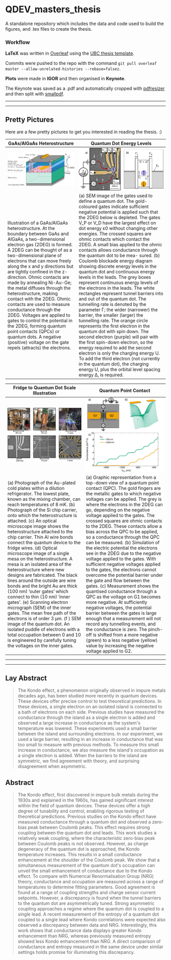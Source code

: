  # QDEV_masters_thesis
 A standalone repository which includes the data and code used to build the figures, and .tex files to create the thesis. 

### Workflow
**LaTeX** was written in [Overleaf](https://www.overleaf.com) using the [UBC thesis template](https://www.overleaf.com/latex/templates/university-of-british-columbia-thesis-template/rnqmyghyfvvp).

Commits were pushed to the repo with the command ```git pull overleaf master --allow-unrelated-histories --rebase=falsez```.

**Plots** were made in **IGOR** and then organised in **Keynote**. 

The Keynote was saved as a .pdf and automatically cropped with [pdfresizer](https://pdfresizer.com) and then split with [smallpdf](
https://smallpdf.com).

---

---

## Pretty Pictures
Here are a few pretty pictures to get you interested in reading the thesis. :) 



| GaAs/AlGaAs Heterostructure |  Quantum Dot Energy Levels  |
|---------|---------|
| ![Figure 1](figures/ch1/figure2.png) | ![Figure 2](figures/ch1/figure4.png) |
|Illustration of a GaAs/AlGaAs heterostructure. At the boundary between GaAs and AlGaAs, a two-dimensional electron gas (2DEG) is formed. A 2DEG can be thought of as a two-dimensional plane of electrons that can move freely along the x and y directions but are tightly confined in the z-direction. Ohmic contacts are made by annealing Ni-Au-Ge; the metal diffuses through the heterostructure, making contact with the 2DEG. Ohmic contacts are used to measure conductance through the 2DEG. Voltages are applied to gates to control the potential in the 2DEG, forming quantum point contacts (QPCs) or quantum dots. A negative (positive) voltage on the gate repels (attracts) the electrons.|(a) SEM image of the gates used to define a quantum dot. The gold-coloured gates indicate sufficient negative potential is applied such that the 2DEG below is depleted. The gates V_P  or V_D have the largest effect on dot energy ε0 without changing other energies. The crossed squares are ohmic contacts which contact the 2DEG. A small bias applied to the ohmic contacts allows conductance through the quantum dot to be mea- sured. (b) Coulomb blockade energy diagram showing discrete energy levels in the quantum dot and continuous energy levels in the leads. The grey boxes represent continuous energy levels of the electrons in the leads. The white rectangles represent tunnel barriers into and out of the quantum dot. The tunnelling rate is denoted by the parameter Γ; the wider (narrower) the barrier, the smaller (larger) the tunnelling rate. The orange circle represents the first electron in the quantum dot with spin down. The second electron (purple) will pair with the first spin-down electron, so the energy required to add the second electron is only the charging energy U. To add the third electron (not currently in the quantum dot), the charging energy U, plus the orbital level spacing energy ∆, is required.|



| Fridge to Quantum Dot Scale Illustration |  Quantum Point Contact  |
|---------|---------|
| ![Figure 1](figures/ch1/figure1.png) | ![Figure 2](figures/ch1/figure3.png) |
|(a) Photograph of the Au-plated cold plates within a dilution refrigerator. The lowest plate, known as the mixing chamber, can reach temperatures of 8 mK. (b) Photograph of the Si chip carrier, onto which the heterostructure is attached. (c) An optical microscope image shows the heterostructure attached to the chip carrier. Thin Al wire bonds connect the quantum device to the fridge wires. (d) Optical microscope image of a single mesa on the heterostructure. A mesa is an isolated area of the heterostructure where new designs are fabricated. The black lines around the outside are wire bonds and the bright Au are thick (100 nm) ‘outer gates’ which connect to thin (10 nm) ‘inner gates’. (e) Scanning electron micrograph (SEM) of the inner gates. The mean free path of the electrons is of order 3 μm. (f ) SEM image of the quantum dot. An isolated puddle of electrons with a total occupation between 0 and 10 is engineered by carefully tuning the voltages on the inner gates.|(a) Graphic representation from a top-down view of a quantum point contact (QPC). The gold fingers are the metallic gates to which negative voltages can be applied. The grey is where the electrons in the 2DEG can go, depending on the negative voltage applied to the gates. The crossed squares are ohmic contacts to the 2DEG. These contacts allow a bias across the QPC to be applied, so a conductance through the QPC can be measured. (b) Simulation of the electric potential the electrons see in the 2DEG due to the negative voltage applied to the gates. With sufficient negative voltages applied to the gates, the electrons cannot overcome the potential barrier under the gate and flow between the gates. (c) Measurement shows the quantised conductance through a QPC as the voltage on G1 becomes more negative. At sufficiently negative voltages, the potential barrier between the gates is large enough that a measurement will not record any tunnelling events, and the conductance is zero. The pinch-off is shifted from a more negative (green) to a less negative (yellow) value by increasing the negative voltage applied to G2.|


---

---


 ## Lay Abstract

>The Kondo effect, a phenomenon originally observed in impure metals decades ago, has been studied more recently in quantum devices. 
 These devices offer precise control to test theoretical predictions. 
 In these devices, a single electron on an isolated island is connected to a bath of electrons on each side.
 Previous studies have measured the conductance through the island as a single electron is added and observed a large increase in conductance as the system's temperature was lowered. 
 These experiments used a small barrier between the island and surrounding electrons. 
 In our experiment, we used a large barrier, resulting in an increase in conductance that was too small to measure with previous methods.
 To measure this small increase in conductance, we also measure the island's occupation as a single electron is added. 
 When the barriers to the island are symmetric, we find agreement with theory, and surprising disagreement when asymmetric. 

 ## Abstract

> The Kondo effect, first discovered in impure bulk metals during the 1930s and explained in the 1960s, has gained significant interest within the field of quantum devices. 
These devices offer a high degree of tunability and control, enabling rigorous testing of theoretical predictions.
Previous studies on the Kondo effect have measured conductance through a quantum dot and observed a zero-bias peak between Coulomb peaks. 
This effect requires strong coupling between the quantum dot and leads.
This work studies a relatively weak coupling, where the characteristic zero-bias peak between Coulomb peaks is not observed. However, as charge degeneracy of the quantum dot is approached, the Kondo temperature increases. This results in a small conductance enhancement at the shoulder of the Coulomb peak. 
We show that a simultaneous measurement of the quantum dot's occupation can unveil the small enhancement of conductance due to the Kondo effect. 
To compare with Numerical Renormalisation Group (NRG) theory, conductance and occupation are measured across a range of temperatures to determine fitting parameters.
Good agreement is found at a range of coupling strengths and charge sensor current setpoints.
However, a discrepancy is found when the tunnel barriers to the quantum dot are asymmetrically tuned. 
Strong asymmetric coupling approaches a regime where the quantum dot is coupled to a single lead. 
A recent measurement of the entropy of a quantum dot coupled to a single lead where Kondo correlations were expected also observed a discrepancy between data and NRG. 
Interestingly, this work shows that conductance data displays greater Kondo enhancement than NRG, whereas previously measured entropy showed less Kondo enhancement than NRG. 
A direct comparison of conductance and entropy measured in the same device under similar settings holds promise for illuminating this discrepancy.

